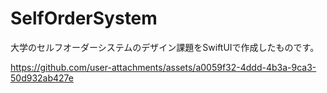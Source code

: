 # SelfOrderSystem

大学のセルフオーダーシステムのデザイン課題をSwiftUIで作成したものです。

https://github.com/user-attachments/assets/a0059f32-4ddd-4b3a-9ca3-50d932ab427e

